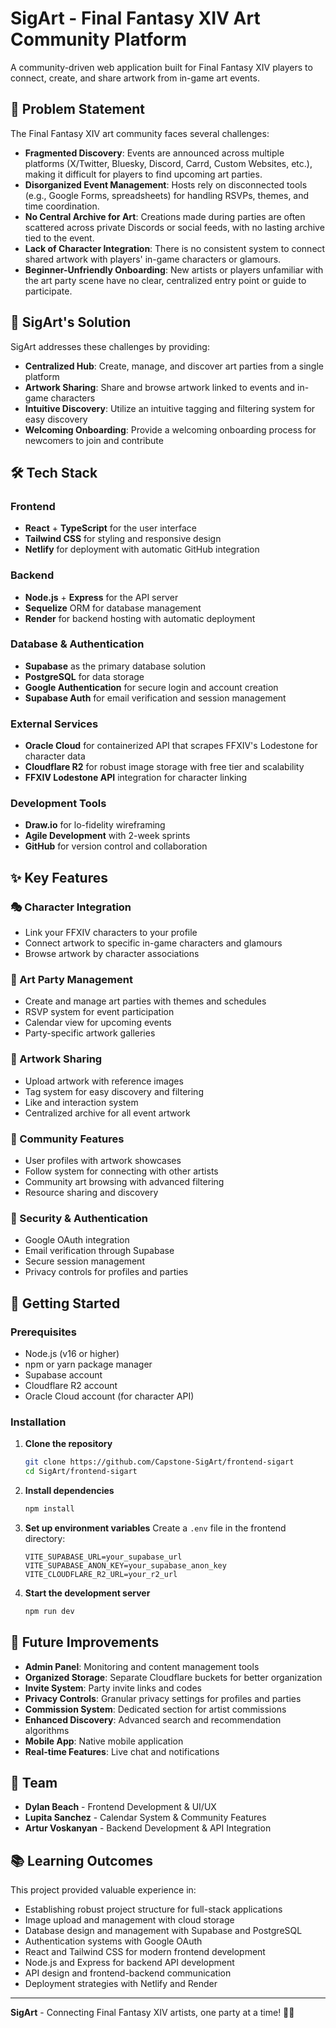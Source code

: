 # SigArt - Final Fantasy XIV Art Community Platform

A community-driven web application built for Final Fantasy XIV players to connect, create, and share artwork from in-game art events.

## 🎨 Problem Statement

The Final Fantasy XIV art community faces several challenges:

- **Fragmented Discovery**: Events are announced across multiple platforms (X/Twitter, Bluesky, Discord, Carrd, Custom Websites, etc.), making it difficult for players to find upcoming art parties.
- **Disorganized Event Management**: Hosts rely on disconnected tools (e.g., Google Forms, spreadsheets) for handling RSVPs, themes, and time coordination.
- **No Central Archive for Art**: Creations made during parties are often scattered across private Discords or social feeds, with no lasting archive tied to the event.
- **Lack of Character Integration**: There is no consistent system to connect shared artwork with players' in-game characters or glamours.
- **Beginner-Unfriendly Onboarding**: New artists or players unfamiliar with the art party scene have no clear, centralized entry point or guide to participate.

## 🚀 SigArt's Solution

SigArt addresses these challenges by providing:

- **Centralized Hub**: Create, manage, and discover art parties from a single platform
- **Artwork Sharing**: Share and browse artwork linked to events and in-game characters
- **Intuitive Discovery**: Utilize an intuitive tagging and filtering system for easy discovery
- **Welcoming Onboarding**: Provide a welcoming onboarding process for newcomers to join and contribute

## 🛠️ Tech Stack

### Frontend
- **React** + **TypeScript** for the user interface
- **Tailwind CSS** for styling and responsive design
- **Netlify** for deployment with automatic GitHub integration

### Backend
- **Node.js** + **Express** for the API server
- **Sequelize** ORM for database management
- **Render** for backend hosting with automatic deployment

### Database & Authentication
- **Supabase** as the primary database solution
- **PostgreSQL** for data storage
- **Google Authentication** for secure login and account creation
- **Supabase Auth** for email verification and session management

### External Services
- **Oracle Cloud** for containerized API that scrapes FFXIV's Lodestone for character data
- **Cloudflare R2** for robust image storage with free tier and scalability
- **FFXIV Lodestone API** integration for character linking

### Development Tools
- **Draw.io** for lo-fidelity wireframing
- **Agile Development** with 2-week sprints
- **GitHub** for version control and collaboration

## ✨ Key Features

### 🎭 Character Integration
- Link your FFXIV characters to your profile
- Connect artwork to specific in-game characters and glamours
- Browse artwork by character associations

### 🎨 Art Party Management
- Create and manage art parties with themes and schedules
- RSVP system for event participation
- Calendar view for upcoming events
- Party-specific artwork galleries

### 📸 Artwork Sharing
- Upload artwork with reference images
- Tag system for easy discovery and filtering
- Like and interaction system
- Centralized archive for all event artwork

### 👥 Community Features
- User profiles with artwork showcases
- Follow system for connecting with other artists
- Community art browsing with advanced filtering
- Resource sharing and discovery

### 🔐 Security & Authentication
- Google OAuth integration
- Email verification through Supabase
- Secure session management
- Privacy controls for profiles and parties

## 🚀 Getting Started

### Prerequisites
- Node.js (v16 or higher)
- npm or yarn package manager
- Supabase account
- Cloudflare R2 account
- Oracle Cloud account (for character API)

### Installation

1. **Clone the repository**
   ```bash
   git clone https://github.com/Capstone-SigArt/frontend-sigart
   cd SigArt/frontend-sigart
   ```

2. **Install dependencies**
   ```bash
   npm install
   ```

3. **Set up environment variables**
   Create a `.env` file in the frontend directory:
   ```
   VITE_SUPABASE_URL=your_supabase_url
   VITE_SUPABASE_ANON_KEY=your_supabase_anon_key
   VITE_CLOUDFLARE_R2_URL=your_r2_url
   ```

4. **Start the development server**
   ```bash
   npm run dev
   ```

## 🔮 Future Improvements

- **Admin Panel**: Monitoring and content management tools
- **Organized Storage**: Separate Cloudflare buckets for better organization
- **Invite System**: Party invite links and codes
- **Privacy Controls**: Granular privacy settings for profiles and parties
- **Commission System**: Dedicated section for artist commissions
- **Enhanced Discovery**: Advanced search and recommendation algorithms
- **Mobile App**: Native mobile application
- **Real-time Features**: Live chat and notifications

## 👥 Team

- **Dylan Beach** - Frontend Development & UI/UX
- **Lupita Sanchez** - Calendar System & Community Features
- **Artur Voskanyan** - Backend Development & API Integration

## 📚 Learning Outcomes

This project provided valuable experience in:

- Establishing robust project structure for full-stack applications
- Image upload and management with cloud storage
- Database design and management with Supabase and PostgreSQL
- Authentication systems with Google OAuth
- React and Tailwind CSS for modern frontend development
- Node.js and Express for backend API development
- API design and frontend-backend communication
- Deployment strategies with Netlify and Render

---

**SigArt** - Connecting Final Fantasy XIV artists, one party at a time! 🎨✨
